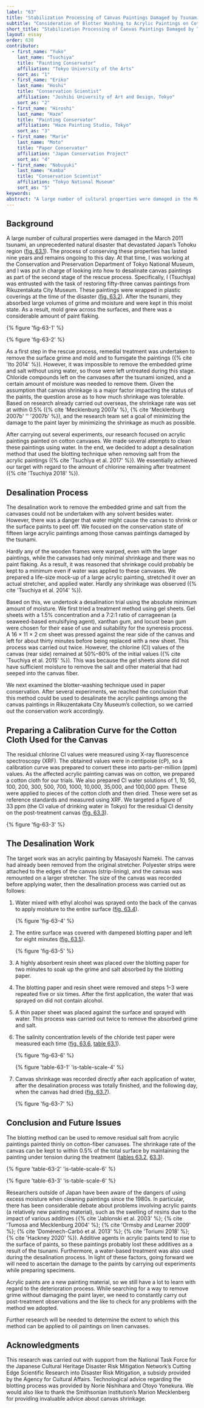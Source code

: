 ```yaml
---
label: "63"
title: "Stabilization Processing of Canvas Paintings Damaged by Tsunami"
subtitle: "Consideration of Blotter Washing to Acrylic Paintings on Cotton Canvas "
short_title: "Stabilization Processing of Canvas Paintings Damaged by Tsunami"
layout: essay
order: 630
contributor:
  - first_name: "Yuko"
    last_name: "Tsuchiya"
    title: "Painting Conservator"
    affiliation: "Tokyo University of the Arts"
    sort_as: "1"
  - first_name: "Eriko"
    last_name: "Hoshi"
    title: "Conservation Scientist"
    affiliation: "Joshibi University of Art and Design, Tokyo"
    sort_as: "2"
  - first_name: "Hiroshi"
    last_name: "Haze"
    title: "Painting Conservator"
    affiliation: "Haze Painting Studio, Tokyo"
    sort_as: "3"
  - first_name: "Marie"
    last_name: "Moto"
    title: "Paper Conservator"
    affiliation: "Japan Conservation Project"
    sort_as: "4"
  - first_name: "Nobuyuki"
    last_name: "Kamba"
    title: "Conservation Scientist"
    affiliation: "Tokyo National Museum"
    sort_as: "5"
keywords:
abstract: "A large number of cultural properties were damaged in the March 2011 tsunami that devastated Japan’s Tohoku region. A problem arises when we are faced with removing salt matter from paintings: salts absorb moisture from the atmosphere, and that moisture can promote deformation of the support. The Tokyo National Museum began in 2011 to research methods for removal of salt matter from paintings on canvas. Through a number of experiments, methods of desalination were developed for acrylic paintings on cotton canvas. In one method, the canvas was temporarily removed from its original wooden frame, edge-lined with polyester cloth, and stretched on a temporary frame. Water was sprayed on the reverse and moisture absorbed with blotting paper. Experiments that followed confirmed that the amount of moisture and the period of immersion influenced the removal of remaining salts. Using techniques from paper conservation, moistened blotting paper was used as a compress, and water containing dissolved salts was removed as quickly as possible using polymer sheets. This process was repeated several times for desalination. As a result, it was possible to control the contraction of the canvas to about 0.3%, and the chloride concentration was reduced to about what is contained in tap water in Tokyo."
---
```


## Background

A large number of cultural properties were damaged in the March 2011 tsunami, an unprecedented natural disaster that devastated Japan’s Tohoku region ([fig. 63.1](#fig-63-1)). The process of conserving these properties has lasted nine years and remains ongoing to this day. At that time, I was working at the Conservation and Preservation Department of Tokyo National Museum, and I was put in charge of looking into how to desalinate canvas paintings as part of the second stage of the rescue process. Specifically, I (Tsuchiya) was entrusted with the task of restoring fifty-three canvas paintings from Rikuzentakata City Museum. These paintings were wrapped in plastic coverings at the time of the disaster ([fig. 63.2](#fig-63-2)). After the tsunami, they absorbed large volumes of grime and moisture and were kept in this moist state. As a result, mold grew across the surfaces, and there was a considerable amount of paint flaking.

{% figure 'fig-63-1' %}

{% figure 'fig-63-2' %}

As a first step in the rescue process, remedial treatment was undertaken to remove the surface grime and mold and to fumigate the paintings ({% cite 'Ito 2014' %}). However, it was impossible to remove the embedded grime and salt without using water, so those were left untreated during this stage. Chloride compounds left on the canvases after the tsunami ionized, and a certain amount of moisture was needed to remove them. Given the assumption that canvas shrinkage is a major factor impacting the status of the paints, the question arose as to how much shrinkage was tolerable. Based on research already carried out overseas, the shrinkage rate was set at within 0.5% ({% cite 'Mecklenburg 2007a' %}, {% cite 'Mecklenburg 2007b' '' '2007b' %}), and the research team set a goal of minimizing the damage to the paint layer by minimizing the shrinkage as much as possible.

After carrying out several experiments, our research focused on acrylic paintings painted on cotton canvases. We made several attempts to clean these paintings using water. In the end, we decided to adopt a desalination method that used the blotting technique when removing salt from the acrylic paintings ({% cite 'Tsuchiya et al. 2017' %}). We essentially achieved our target with regard to the amount of chlorine remaining after treatment ({% cite 'Tsuchiya 2018' %}).

## Desalination Process

The desalination work to remove the embedded grime and salt from the canvases could not be undertaken with any solvent besides water. However, there was a danger that water might cause the canvas to shrink or the surface paints to peel off. We focused on the conservation state of fifteen large acrylic paintings among those canvas paintings damaged by the tsunami.

Hardly any of the wooden frames were warped, even with the larger paintings, while the canvases had only minimal shrinkage and there was no paint flaking. As a result, it was reasoned that shrinkage could probably be kept to a minimum even if water was applied to these canvases. We prepared a life-size mock-up of a large acrylic painting, stretched it over an actual stretcher, and applied water. Hardly any shrinkage was observed ({% cite 'Tsuchiya et al. 2014' %}).

Based on this, we undertook a desalination trial using the absolute minimum amount of moisture. We first tried a treatment method using gel sheets. Gel sheets with a 1.5% concentration and a 7:2:1 ratio of carrageenan (a seaweed-based emulsifying agent), xanthan gum, and locust bean gum were chosen for their ease of use and suitability for the syneresis process. A 16 × 11 × 2 cm sheet was pressed against the rear side of the canvas and left for about thirty minutes before being replaced with a new sheet. This process was carried out twice. However, the chlorine (CI) values of the canvas (rear side) remained at 50%–80% of the initial values ({% cite 'Tsuchiya et al. 2015' %}). This was because the gel sheets alone did not have sufficient moisture to remove the salt and other material that had seeped into the canvas fiber.

We next examined the blotter-washing technique used in paper conservation. After several experiments, we reached the conclusion that this method could be used to desalinate the acrylic paintings among the canvas paintings in Rikuzentakata City Museum’s collection, so we carried out the conservation work accordingly.

## Preparing a Calibration Curve for the Cotton Cloth Used for the Canvas

The residual chlorine CI values were measured using X-ray fluorescence spectroscopy (XRF). The obtained values were in centipoise (cP), so a calibration curve was prepared to convert these into parts-per-million (ppm) values. As the affected acrylic painting canvas was on cotton, we prepared a cotton cloth for our trials. We also prepared CI water solutions of 1, 10, 50, 100, 200, 300, 500, 700, 1000, 10,000, 35,000, and 100,000 ppm. These were applied to pieces of the cotton cloth and then dried. These were set as reference standards and measured using XRF. We targeted a figure of 33 ppm (the CI value of drinking water in Tokyo) for the residual CI density on the post-treatment canvas ([fig. 63.3](#fig-63-3)).

{% figure 'fig-63-3' %}

## The Desalination Work

The target work was an acrylic painting by Masayoshi Nameki. The canvas had already been removed from the original stretcher. Polyester strips were attached to the edges of the canvas (strip-lining), and the canvas was remounted on a larger stretcher. The size of the canvas was recorded before applying water, then the desalination process was carried out as follows:

<div class="illustrated-list">

1.  Water mixed with ethyl alcohol was sprayed onto the back of the canvas to apply moisture to the entire surface ([fig. 63.4](#fig-63-4)).

    {% figure 'fig-63-4' %}

2.  The entire surface was covered with dampened blotting paper and left for eight minutes ([fig. 63.5](#fig-63-5)).

    {% figure 'fig-63-5' %}

3.  A highly absorbent resin sheet was placed over the blotting paper for two minutes to soak up the grime and salt absorbed by the blotting paper.

4.  The blotting paper and resin sheet were removed and steps 1–3 were repeated five or six times. After the first application, the water that was sprayed on did not contain alcohol.

5.  A thin paper sheet was placed against the surface and sprayed with water. This process was carried out twice to remove the absorbed grime and salt.

6.  The salinity concentration levels of the chloride test paper were measured each time ([fig. 63.6](#fig-63-6), [table 63.1](#table-63-1)).

    {% figure 'fig-63-6' %}

    {% figure 'table-63-1' 'is-table-scale-4' %}

7.  Canvas shrinkage was recorded directly after each application of water, after the desalination process was totally finished, and the following day, when the canvas had dried ([fig. 63.7](#fig-63-7)).

    {% figure 'fig-63-7' %}

</div>

## Conclusion and Future Issues

The blotting method can be used to remove residual salt from acrylic paintings painted thinly on cotton-fiber canvases. The shrinkage rate of the canvas can be kept to within 0.5% of the total surface by maintaining the painting under tension during the treatment ([tables 63.2](#table-63-2), [63.3](#table-63-3)).

{% figure 'table-63-2' 'is-table-scale-6' %}

{% figure 'table-63-3' 'is-table-scale-6' %}

Researchers outside of Japan have been aware of the dangers of using excess moisture when cleaning paintings since the 1980s. In particular, there has been considerable debate about problems involving acrylic paints (a relatively new painting material), such as the swelling of resins due to the impact of various additives ( {% cite 'Jablonski et al. 2003' %}; {% cite 'Tumosa and Mecklenburg 2004' %}; {% cite 'Ormsby and Learner 2009' %}; {% cite 'Doménech-Carbó et al. 2013' %}; {% cite 'Toriumi 2018' %}; {% cite 'Hackney 2020' %}). Additive agents in acrylic paints tend to rise to the surface of paints, so these paintings probably lost these additives as a result of the tsunami. Furthermore, a water-based treatment was also used during the desalination process. In light of these factors, going forward we will need to ascertain the damage to the paints by carrying out experiments while preparing specimens.

Acrylic paints are a new painting material, so we still have a lot to learn with regard to the deterioration process. While searching for a way to remove grime without damaging the paint layer, we need to constantly carry out post-treatment observations and the like to check for any problems with the method we adopted.

Further research will be needed to determine the extent to which this method can be applied to oil paintings on linen canvases.

## Acknowledgments

This research was carried out with support from the National Task Force for the Japanese Cultural Heritage Disaster Risk Mitigation Network’s Cutting Edge Scientific Research into Disaster Risk Mitigation, a subsidy provided by the Agency for Cultural Affairs. Technological advice regarding the blotting process was provided by Norie Nishihara and Otoyo Yonekura. We would also like to thank the Smithsonian Institution’s Marion Mecklenberg for providing invaluable advice about canvas shrinkage.
